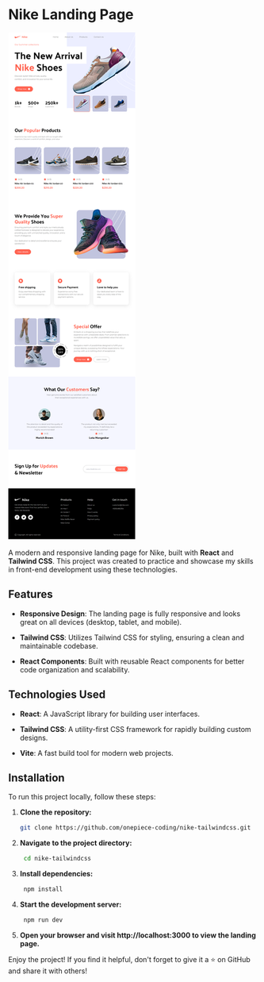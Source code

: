 # Nike Landing Page

![Nike](https://github.com/onepiece-coding/nike-tailwindcss/blob/main/public/Nike.png)

A modern and responsive landing page for Nike, built with **React** and **Tailwind CSS**. This project was created to practice and showcase my skills in front-end development using these technologies.

## Features

- **Responsive Design**: The landing page is fully responsive and looks great on all devices (desktop, tablet, and mobile).
  
- **Tailwind CSS**: Utilizes Tailwind CSS for styling, ensuring a clean and maintainable codebase.
  
- **React Components**: Built with reusable React components for better code organization and scalability.

## Technologies Used

- **React**: A JavaScript library for building user interfaces.
  
- **Tailwind CSS**: A utility-first CSS framework for rapidly building custom designs.
  
- **Vite**: A fast build tool for modern web projects.

## Installation

To run this project locally, follow these steps:

1. **Clone the repository:**

   ```bash
   git clone https://github.com/onepiece-coding/nike-tailwindcss.git
   ```
   
2. **Navigate to the project directory:**

   ```bash
    cd nike-tailwindcss
   ```
   
3. **Install dependencies:**

   ```bash
    npm install
   
4. **Start the development server:**

   ```bash
    npm run dev
   
5. **Open your browser and visit http://localhost:3000 to view the landing page.**

Enjoy the project! If you find it helpful, don't forget to give it a ⭐️ on GitHub and share it with others!
